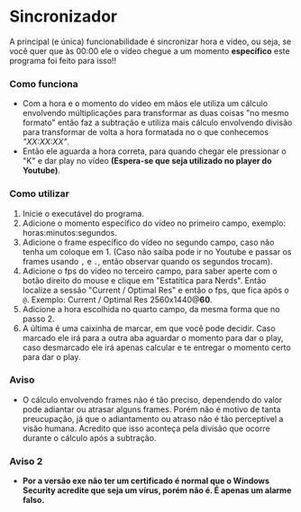 
# Sincronizador
A principal (e única) funcionabilidade é sincronizar hora e vídeo, ou seja, se você quer que às 00:00 ele o vídeo chegue a um momento **específico** este programa foi feito para isso!!

### Como funciona
- Com a hora e o momento do vídeo em mãos ele utiliza um cálculo envolvendo múltiplicações para transformar as duas coisas "no mesmo formato" então faz a subtração e utiliza mais cálculo envolvendo divisão para transformar de volta a hora formatada no o que conhecemos *"XX:XX:XX"*.
- Então ele aguarda a hora correta, para quando chegar ele pressionar o "K" e dar play no vídeo **(Espera-se que seja utilizado no player do Youtube)**.

### Como utilizar
1. Inicie o executável do programa.
2. Adicione o momento específico do vídeo no primeiro campo, exemplo: horas:minutos:segundos.
3. Adicione o frame específico do vídeo no segundo campo, caso não tenha um coloque em 1. (Caso não saíba pode ir no Youtube e passar os frames usando `,` e `.`, então observar quando os segundos trocam).
4. Adicione o fps do vídeo no terceiro campo, para saber aperte com o botão direito do mouse e clique em "Estatítica para Nerds". Então localize a sessão "Current / Optimal Res" e então o fps, que fica após o `@`. Exemplo: Current / Optimal Res 2560x1440@**60**.
5. Adicione a hora escolhida no quarto campo, da mesma forma que no passo 2.
6. A última é uma caixinha de marcar, em que você pode decidir. Caso marcado ele irá para a outra aba aguardar o momento para dar o play, caso desmarcado ele irá apenas calcular e te entregar o momento certo para dar o play.

### Aviso
- O cálculo envolvendo frames não é tão preciso, dependendo do valor pode adiantar ou atrasar alguns frames. Porém não é motivo de tanta preucupação, já que o adiantamento ou atraso não é tão perceptível a visão humana. Acredito que isso aconteça pela divisão que ocorre durante o cálculo após a subtração.

### Aviso 2
- **Por a versão exe não ter um certificado é normal que o Windows Security acredite que seja um vírus, porém não é. É apenas um alarme falso.**
